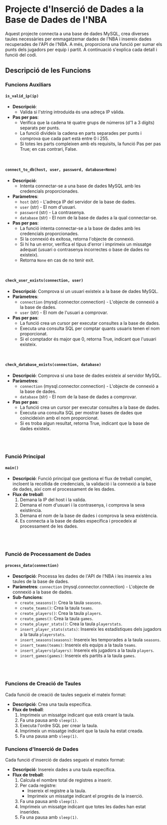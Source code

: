 # Projecte d'Inserció de Dades a la Base de Dades de l'NBA

Aquest projecte connecta a una base de dades MySQL, crea diverses taules necessàries per emmagatzemar dades de l'NBA i insereix dades recuperades de l'API de l'NBA. A més, proporciona una funció per sumar els punts dels jugadors per equip i partit. A continuació s'explica cada detall i funció del codi.

## Descripció de les Funcions

### Funcions Auxiliars

#### `is_valid_ip(ip)`

- **Descripció**: 
    - Valida si l'string introduida és una adreça IP vàlida. 
- **Pas per pas**: 
    - Verifica que la cadena té quatre grups de números (d'1 a 3 dígits) separats per punts.
    - La funció divideix la cadena en parts separades per punts i comprova que cada part està entre 0 i 255.
    - Si totes les parts compleixen amb els requisits, la funció Pas per pas True; en cas contrari, False.

<br>

#### `connect_to_db(host, user, password, database=None)`

- **Descripció**: 
    - Intenta connectar-se a una base de dades MySQL amb les credencials proporcionades.
- **Paràmetres**:
  - `host` (str) - L'adreça IP del servidor de la base de dades.
  - `user` (str) - El nom d'usuari.
  - `password` (str) - La contrasenya.
  - `database` (str) - El nom de la base de dades a la qual connectar-se.
- **Pas per pas**:
    - La funció intenta connectar-se a la base de dades amb les credencials proporcionades.
    - Si la connexió és exitosa, retorna l'objecte de connexió.
    - Si hi ha un error, verifica el tipus d'error i imprimeix un missatge adequat (usuari o contrasenya incorrectes o base de dades no existeix). 
    - Retorna `None` en cas de no tenir exit.

<br>

#### `check_user_exists(connection, user)`

- **Descripció**: Comprova si un usuari existeix a la base de dades MySQL.
- **Paràmetres**:
  - `connection` (mysql.connector.connection) - L'objecte de connexió a la base de dades.
  - `user` (str) - El nom de l'usuari a comprovar.
- **Pas per pas**: 
    - La funció crea un cursor per executar consultes a la base de dades.
    - Executa una consulta SQL per comptar quants usuaris tenen el nom proporcionat.
    - Si el comptador és major que 0, retorna True, indicant que l'usuari existeix.

<br>

#### `check_database_exists(connection, database)`

- **Descripció**: Comprova si una base de dades existeix al servidor MySQL.
- **Paràmetres**:
  - `connection` (mysql.connector.connection) - L'objecte de connexió a la base de dades.
  - `database` (str) - El nom de la base de dades a comprovar.
- **Pas per pas**: 
    - La funció crea un cursor per executar consultes a la base de dades.
    - Executa una consulta SQL per mostrar bases de dades que coincideixin amb el nom proporcionat.
    - Si es troba algun resultat, retorna True, indicant que la base de dades existeix.

<br><br>

### Funció Principal

#### `main()`

- **Descripció**: Funció principal que gestiona el flux de treball complet, incloent la recollida de credencials, la validació i la connexió a la base de dades, així com el processament de les dades.
- **Flux de treball**:
  1. Demana la IP del host i la valida.
  2. Demana el nom d'usuari i la contrasenya, i comprova la seva existència.
  3. Demana el nom de la base de dades i comprova la seva existència.
  4. Es connecta a la base de dades específica i procedeix al processament de les dades.

<br><br>

### Funció de Processament de Dades

#### `process_data(connection)`

- **Descripció**: Processa les dades de l'API de l'NBA i les insereix a les taules de la base de dades.
- **Paràmetres**: `connection` (mysql.connector.connection) - L'objecte de connexió a la base de dades.
- **Sub-funcions**:
  - `create_seasons()`: Crea la taula `seasons`.
  - `create_teams()`: Crea la taula `teams`.
  - `create_players()`: Crea la taula `players`.
  - `create_games()`: Crea la taula `games`.
  - `create_player_stats()`: Crea la taula `playerstats`.
  - `insert_player_stats(stats)`: Insereix les estadístiques dels jugadors a la taula `playerstats`.
  - `insert_seasons(seasons)`: Insereix les temporades a la taula `seasons`.
  - `insert_teams(teams)`: Insereix els equips a la taula `teams`.
  - `insert_players(players)`: Insereix els jugadors a la taula `players`.
  - `insert_games(games)`: Insereix els partits a la taula `games`.

<br><br>

### Funcions de Creació de Taules

Cada funció de creació de taules segueix el mateix format:

- **Descripció**: Crea una taula específica.
- **Flux de treball**:
  1. Imprimeix un missatge indicant que està creant la taula.
  2. Fa una pausa amb `sleep(1)`.
  3. Executa l'ordre SQL per crear la taula.
  4. Imprimeix un missatge indicant que la taula ha estat creada.
  5. Fa una pausa amb `sleep(1)`.

### Funcions d'Inserció de Dades

Cada funció d'inserció de dades segueix el mateix format:

- **Descripció**: Insereix dades a una taula específica.
- **Flux de treball**:
  1. Calcula el nombre total de registres a inserir.
  2. Per cada registre:
     - Insereix el registre a la taula.
     - Imprimeix un missatge indicant el progrés de la inserció.
  3. Fa una pausa amb `sleep(1)`.
  4. Imprimeix un missatge indicant que totes les dades han estat inserides.
  5. Fa una pausa amb `sleep(1)`.
